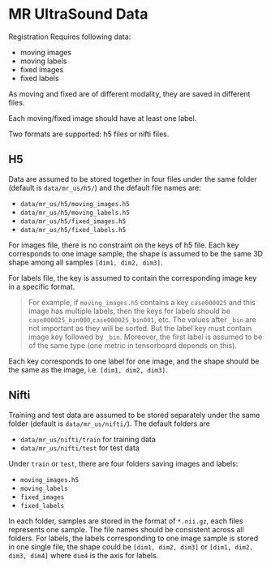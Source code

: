 # MR UltraSound Data

Registration Requires following data:
- moving images
- moving labels
- fixed images
- fixed labels

As moving and fixed are of different modality, they are saved in different files.

Each moving/fixed image should have at least one label.

Two formats are supported: h5 files or nifti files.

## H5

Data are assumed to be stored together in four files under the same folder (default is `data/mr_us/h5/`) 
and the default file names are:
- `data/mr_us/h5/moving_images.h5`
- `data/mr_us/h5/moving_labels.h5`
- `data/mr_us/h5/fixed_images.h5`
- `data/mr_us/h5/fixed_labels.h5`

For images file, there is no constraint on the keys of h5 file. Each key corresponds to one image sample, 
the shape is assumed to be the same 3D shape among all samples `[dim1, dim2, dim3]`.

For labels file, the key is assumed to contain the corresponding image key in a specific format.
> For example, if `moving_images.h5` contains a key `case000025` and this image has multiple labels, 
> then the keys for labels should be `case000025_bin000`,`case000025_bin001`, etc.
> The values after `_bin` are not important as they will be sorted.
> But the label key must contain image key followed by `_bin`. 
> Moreover, the first label is assumed to be of the same type (one metric in tensorboard depends on this).

Each key corresponds to one label for  one image, and the shape should be the same as the image, 
i.e. `[dim1, dim2, dim3]`.

## Nifti
Training and test data are assumed to be stored separately under the same folder (default is `data/mr_us/nifti/`).
The default folders are
- `data/mr_us/nifti/train` for training data
- `data/mr_us/nifti/test` for test data

Under `train` or `test`, there are four folders saving images and labels:
- `moving_images.h5`
- `moving_labels`
- `fixed_images`
- `fixed_labels`

In each folder, samples are stored in the format of `*.nii.gz`, each files represents one sample.
The file names should be consistent across all folders.
For labels, the labels corresponding to one image sample is stored in one single file,
the shape could be `[dim1, dim2, dim3]` or `[dim1, dim2, dim3, dim4]` where `dim4` is the axis for labels.